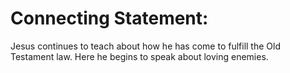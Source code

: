 # Connecting Statement:

Jesus continues to teach about how he has come to fulfill the Old Testament law. Here he begins to speak about loving enemies.